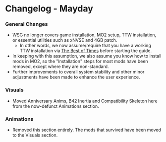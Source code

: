 # Changelog - Mayday

### General Changes
- WSG no longer covers game installation, MO2 setup, TTW installation, or essential utilities such as xNVSE and 4GB patch.
  - In other words, we now assume/require that you have a working TTW installation via [The Best of Times](https://thebestoftimes.moddinglinked.com/) before starting the guide.
- In keeping with this assumption, we also assume you know how to install mods in MO2, so the "Installation" steps for most mods have been removed, except where they are non-standard.
- Further improvements to overall system stability and other minor adjustments have been made to enhance the user experience.

### Visuals
- Moved Anniversary Anims, B42 Inertia and Compatibility Skeleton here from the now-defunct Animations section.

### Animations
- Removed this section entirely. The mods that survived have been moved to the Visuals section.